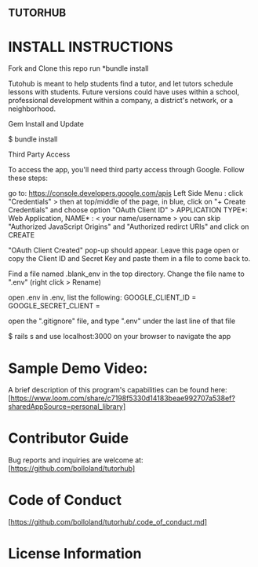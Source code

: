 ## TUTORHUB

# INSTALL INSTRUCTIONS

Fork and Clone this repo
run *bundle install

Tutohub is meant to help students find a tutor, and let tutors schedule lessons with students. 
Future versions could have uses within a school, professional development within a company, a district's network, or a neighborhood.

Gem Install and Update

$ bundle install

Third Party Access

To access the app, you'll need third party access through Google. 
Follow these steps:

go to: https://console.developers.google.com/apis
Left Side Menu : click "Credentials" >
then at top/middle of the page, in blue, click on "+ Create Credentials" and choose option "OAuth Client ID" >
APPLICATION TYPE*: Web Application, NAME* : < your name/username >
you can skip "Authorized JavaScript Origins" and "Authorized redirct URIs" and click on CREATE

"OAuth Client Created" pop-up should appear.
Leave this page open or copy the Client ID and Secret Key and paste them in a file to come back to.

Find a file named .blank_env in the top directory. 
Change the file name to ".env" (right click > Rename)

open .env
in .env, list the following:
GOOGLE_CLIENT_ID = <paste Your Client ID here>
GOOGLE_SECRET_CLIENT = <paste Your Client Secret here>

open the ".gitignore" file, and type ".env" under the last line of that file

$ rails s 
and use localhost:3000 on your browser to navigate the app

# Sample Demo Video:

A brief description of this program's capabilities can be found here: [https://www.loom.com/share/c7198f5330d14183beae992707a538ef?sharedAppSource=personal_library]

# Contributor Guide 

Bug reports and inquiries are welcome at: [https://github.com/bolloland/tutorhub]

# Code of Conduct

[https://github.com/bolloland/tutorhub/.code_of_conduct.md]

# License Information



